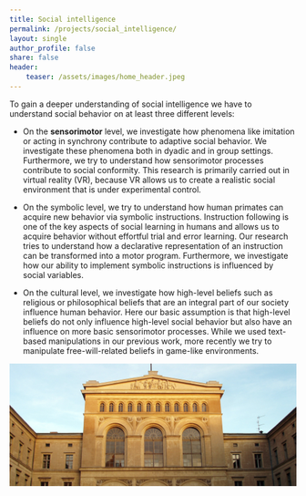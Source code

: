 ```yaml
---
title: Social intelligence
permalink: /projects/social_intelligence/
layout: single
author_profile: false
share: false
header:
    teaser: /assets/images/home_header.jpeg
---
```


To gain a deeper understanding of social intelligence we have to understand social behavior on at least three different levels:
 
* On the <strong>sensorimotor</strong> level, we investigate how phenomena like imitation or acting in synchrony contribute to adaptive social behavior. We investigate these phenomena both in dyadic and in group settings. Furthermore, we try to understand how sensorimotor processes contribute to social conformity. This research is primarily carried out in virtual reality (VR), because VR allows us to create a realistic social environment that is under experimental control.
 
* On the symbolic level, we try to understand how human primates can acquire new behavior via symbolic instructions. Instruction following is one of the key aspects of social learning in humans and allows us to acquire behavior without effortful trial and error learning. Our research tries to understand how a declarative representation of an instruction can be transformed into a motor program. Furthermore, we investigate how our ability to implement symbolic instructions is influenced by social variables.
 
* On the cultural level, we investigate how high-level beliefs such as religious or philosophical beliefs that are an integral part of our society influence human behavior. Here our basic assumption is that high-level beliefs do not only influence high-level social behavior but also have an influence on more basic sensorimotor processes. While we used text-based manipulations in our previous work, more recently we try to manipulate free-will-related beliefs in game-like environments.



<img src="../../assets/images/projects/image.jpeg" alt="some text">
